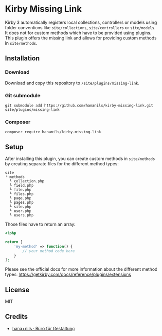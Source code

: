 # Kirby Missing Link

Kirby 3 automatically registers local collections, controllers or models using folder conventions like `site/collections`, `site/controllers` or `site/models`. It does not for custom methods which have to be provided using plugins. This plugin offers the missing link and allows for providing custom methods in `site/methods`.

## Installation

### Download

Download and copy this repository to `/site/plugins/missing-link`.

### Git submodule

```
git submodule add https://github.com/hananils/kirby-missing-link.git site/plugins/missing-link
```

### Composer

```
composer require hananils/kirby-missing-link
```

## Setup

After installing this plugin, you can create custom methods in `site/methods` by creating separate files for the different method types:

```
site
└ methods
  └ collection.php
  └ field.php
  └ file.php
  └ files.php
  └ page.php
  └ pages.php
  └ site.php
  └ user.php
  └ users.php
```

Those files have to return an array:

```php
<?php

return [
    'my-method' => function() {
        // your method code here
    }
];

```

Please see the official docs for more information about the different method types:
<https://getkirby.com/docs/reference/plugins/extensions>

## License

MIT

## Credits

- [hana+nils · Büro für Gestaltung](https://hananils.de)
